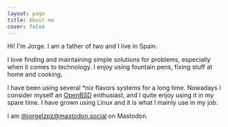 ```yaml
---
layout: page
title: About me
cover: false
---
```


Hi! I'm Jorge. I am a father of two and I live in Spain.

I love finding and maintaining simple solutions for problems, especially when it comes to technology. I enjoy using fountain pens, fixing stuff at home and cooking.

I have been using several _*nix_ flavors systems for a long time. Nowadays I consider myself an [OpenBSD](https://www.openbsd.org/) enthusiast, and I quite enjoy using it in my spare time. I have grown using Linux and it is what I mainly use in my job.

I am [@jorgelzpz@mastodon.social](https://mastodon.social/@jorgelzpz) on Mastodon.

